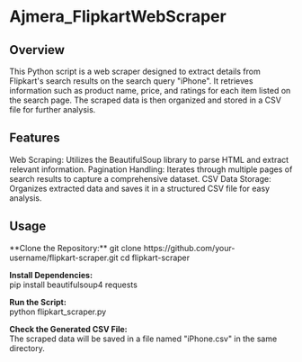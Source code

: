 # Ajmera_FlipkartWebScraper
<h2>Overview</h2>  
This Python script is a web scraper designed to extract details from Flipkart's search results on the search query "iPhone". It retrieves information such as product name, price, and ratings for each item listed on the search page. The scraped data is then organized and stored in a CSV file for further analysis.  

<h2>Features</h2>   
Web Scraping: Utilizes the BeautifulSoup library to parse HTML and extract relevant information.  
Pagination Handling: Iterates through multiple pages of search results to capture a comprehensive dataset.  
CSV Data Storage: Organizes extracted data and saves it in a structured CSV file for easy analysis.  

<h2>Usage</h2>    
**Clone the Repository:**   
git clone https://github.com/your-username/flipkart-scraper.git  
cd flipkart-scraper  

**Install Dependencies:**    
pip install beautifulsoup4 requests  

**Run the Script:**    
python flipkart_scraper.py  

**Check the Generated CSV File:**    
The scraped data will be saved in a file named "iPhone.csv" in the same directory.
